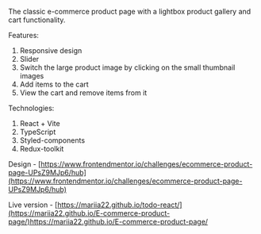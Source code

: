 The classic e-commerce product page with a lightbox product gallery and cart functionality.

Features:
1. Responsive design
2. Slider
3. Switch the large product image by clicking on the small thumbnail images
4. Add items to the cart
5. View the cart and remove items from it

Technologies: 
1. React + Vite
2. TypeScript
3. Styled-components
4. Redux-toolkit

Design - [https://www.frontendmentor.io/challenges/ecommerce-product-page-UPsZ9MJp6/hub](https://www.frontendmentor.io/challenges/ecommerce-product-page-UPsZ9MJp6/hub)

Live version - [https://mariia22.github.io/todo-react/](https://mariia22.github.io/E-commerce-product-page/)https://mariia22.github.io/E-commerce-product-page/
